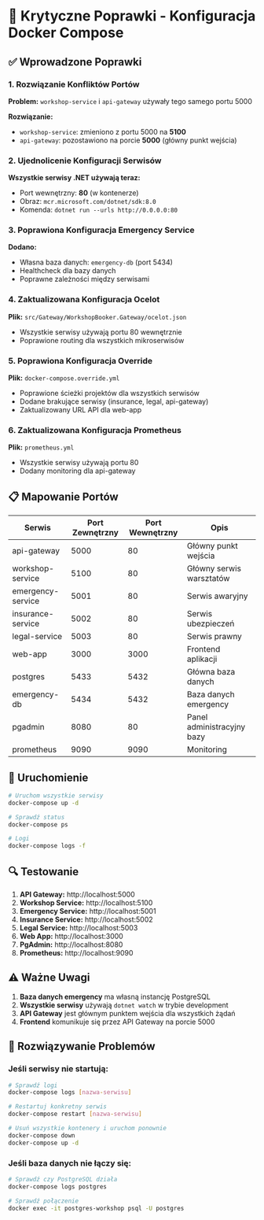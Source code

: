 # 🔧 Krytyczne Poprawki - Konfiguracja Docker Compose

## ✅ Wprowadzone Poprawki

### 1. Rozwiązanie Konfliktów Portów

**Problem:** `workshop-service` i `api-gateway` używały tego samego portu 5000

**Rozwiązanie:**
- `workshop-service`: zmieniono z portu 5000 na **5100**
- `api-gateway`: pozostawiono na porcie **5000** (główny punkt wejścia)

### 2. Ujednolicenie Konfiguracji Serwisów

**Wszystkie serwisy .NET używają teraz:**
- Port wewnętrzny: **80** (w kontenerze)
- Obraz: `mcr.microsoft.com/dotnet/sdk:8.0`
- Komenda: `dotnet run --urls http://0.0.0.0:80`

### 3. Poprawiona Konfiguracja Emergency Service

**Dodano:**
- Własna baza danych: `emergency-db` (port 5434)
- Healthcheck dla bazy danych
- Poprawne zależności między serwisami

### 4. Zaktualizowana Konfiguracja Ocelot

**Plik:** `src/Gateway/WorkshopBooker.Gateway/ocelot.json`
- Wszystkie serwisy używają portu 80 wewnętrznie
- Poprawione routing dla wszystkich mikroserwisów

### 5. Poprawiona Konfiguracja Override

**Plik:** `docker-compose.override.yml`
- Poprawione ścieżki projektów dla wszystkich serwisów
- Dodane brakujące serwisy (insurance, legal, api-gateway)
- Zaktualizowany URL API dla web-app

### 6. Zaktualizowana Konfiguracja Prometheus

**Plik:** `prometheus.yml`
- Wszystkie serwisy używają portu 80
- Dodany monitoring dla api-gateway

## 📋 Mapowanie Portów

| Serwis | Port Zewnętrzny | Port Wewnętrzny | Opis |
|--------|----------------|-----------------|------|
| api-gateway | 5000 | 80 | Główny punkt wejścia |
| workshop-service | 5100 | 80 | Główny serwis warsztatów |
| emergency-service | 5001 | 80 | Serwis awaryjny |
| insurance-service | 5002 | 80 | Serwis ubezpieczeń |
| legal-service | 5003 | 80 | Serwis prawny |
| web-app | 3000 | 3000 | Frontend aplikacji |
| postgres | 5433 | 5432 | Główna baza danych |
| emergency-db | 5434 | 5432 | Baza danych emergency |
| pgadmin | 8080 | 80 | Panel administracyjny bazy |
| prometheus | 9090 | 9090 | Monitoring |

## 🚀 Uruchomienie

```bash
# Uruchom wszystkie serwisy
docker-compose up -d

# Sprawdź status
docker-compose ps

# Logi
docker-compose logs -f
```

## 🔍 Testowanie

1. **API Gateway:** http://localhost:5000
2. **Workshop Service:** http://localhost:5100
3. **Emergency Service:** http://localhost:5001
4. **Insurance Service:** http://localhost:5002
5. **Legal Service:** http://localhost:5003
6. **Web App:** http://localhost:3000
7. **PgAdmin:** http://localhost:8080
8. **Prometheus:** http://localhost:9090

## ⚠️ Ważne Uwagi

1. **Baza danych emergency** ma własną instancję PostgreSQL
2. **Wszystkie serwisy** używają `dotnet watch` w trybie development
3. **API Gateway** jest głównym punktem wejścia dla wszystkich żądań
4. **Frontend** komunikuje się przez API Gateway na porcie 5000

## 🔧 Rozwiązywanie Problemów

### Jeśli serwisy nie startują:
```bash
# Sprawdź logi
docker-compose logs [nazwa-serwisu]

# Restartuj konkretny serwis
docker-compose restart [nazwa-serwisu]

# Usuń wszystkie kontenery i uruchom ponownie
docker-compose down
docker-compose up -d
```

### Jeśli baza danych nie łączy się:
```bash
# Sprawdź czy PostgreSQL działa
docker-compose logs postgres

# Sprawdź połączenie
docker exec -it postgres-workshop psql -U postgres
``` 